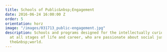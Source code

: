 ```yaml
---
title: Schools of Public&nbsp;Engagement
date: 2016-06-24 16:00:00 Z
order: 5
orientation: horz
image: "/images/031713_public-engagement.jpg"
description: Schools and programs designed for the intellectually curious and creative,
  at all stages of life and career, who are passionate about social justice around
  the&nbsp;world.
---
```

